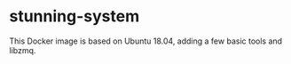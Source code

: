 # stunning-system

This Docker image is based on Ubuntu 18.04, adding a few basic tools and libzmq.
